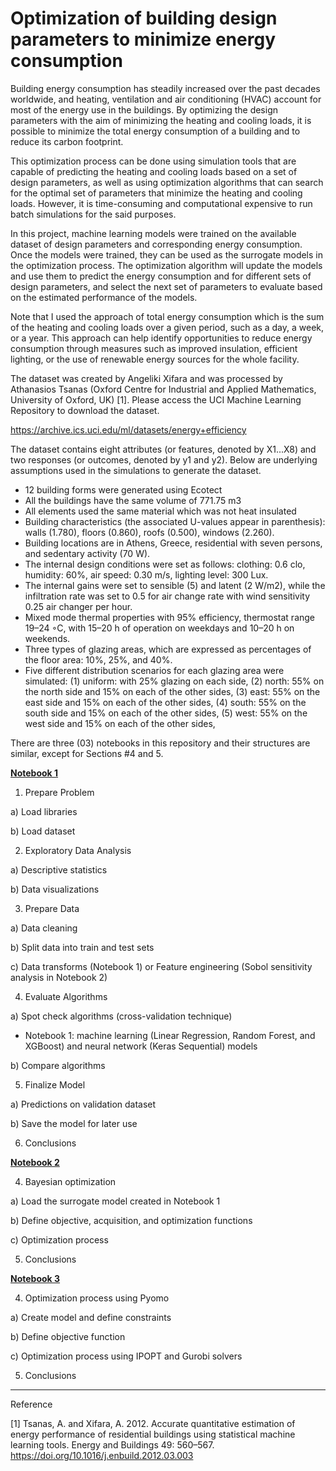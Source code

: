 # Optimization of building design parameters to minimize energy consumption

Building energy consumption has steadily increased over the past decades worldwide, and heating, ventilation and air conditioning (HVAC) account for most of the energy use in the buildings. By optimizing the design parameters with the aim of minimizing the heating and cooling loads, it is possible to minimize the total energy consumption of a building and to reduce its carbon footprint. 

This optimization process can be done using simulation tools that are capable of predicting the heating and cooling loads based on a set of design parameters, as well as using optimization algorithms that can search for the optimal set of parameters that minimize the heating and cooling loads. However, it is time-consuming and computational expensive to run batch simulations for the said purposes.

In this project, machine learning models were trained on the available dataset of design parameters and corresponding energy consumption. Once the models were trained, they can be used as the surrogate models in the optimization process. The optimization algorithm will update the models and use them to predict the energy consumption and for different sets of design parameters, and select the next set of parameters to evaluate based on the estimated performance of the models. 

Note that I used the approach of total energy consumption which is the sum of the heating and cooling loads over a given period, such as a day, a week, or a year. This approach can help identify opportunities to reduce energy consumption through measures such as improved insulation, efficient lighting, or the use of renewable energy sources for the whole facility.

The dataset was created by Angeliki Xifara and was processed by Athanasios Tsanas (Oxford Centre for Industrial and Applied Mathematics, University of Oxford, UK) [1]. Please access the UCI Machine Learning Repository to download the dataset.

https://archive.ics.uci.edu/ml/datasets/energy+efficiency

The dataset contains eight attributes (or features, denoted by X1...X8) and two responses (or outcomes, denoted by y1 and y2). Below are underlying assumptions used in the simulations to generate the dataset. 

-	12 building forms were generated using Ecotect
-	All the buildings have the same volume of 771.75 m3
-	All elements used the same material which was not heat insulated
-	Building characteristics (the associated U-values appear in parenthesis): walls (1.780), floors (0.860), roofs (0.500), windows (2.260).
-	Building locations are in Athens, Greece, residential with seven persons, and sedentary activity (70 W).
-	The internal design conditions were set as follows: clothing: 0.6 clo, humidity: 60%, air speed: 0.30 m/s, lighting level: 300 Lux.
-	The internal gains were set to sensible (5) and latent (2 W/m2), while the infiltration rate was set to 0.5 for air change rate with wind sensitivity 0.25 air changer per hour.
-	Mixed mode thermal properties with 95% efficiency, thermostat range 19–24 ◦C, with 15–20 h of operation on weekdays and 10–20 h on weekends.
-	Three types of glazing areas, which are expressed as percentages of the floor area: 10%, 25%, and 40%.
-	Five different distribution scenarios for each glazing area were simulated:
(1) uniform: with 25% glazing on each side, 
(2) north: 55% on the north side and 15% on each of the other sides, 
(3) east: 55% on the east side and 15% on each of the other sides, 
(4) south: 55% on the south side and 15% on each of the other sides, 
(5) west: 55% on the west side and 15% on each of the other sides,

There are three (03) notebooks in this repository and their structures are similar, except for Sections #4 and 5.

**<ins>Notebook 1</ins>**

1. Prepare Problem

a) Load libraries

b) Load dataset

2. Exploratory Data Analysis

a) Descriptive statistics

b) Data visualizations

3. Prepare Data

a) Data cleaning

b) Split data into train and test sets

c) Data transforms (Notebook 1) or Feature engineering (Sobol sensitivity analysis in Notebook 2) 

4. Evaluate Algorithms

a) Spot check algorithms (cross-validation technique)
   
   - Notebook 1: machine learning (Linear Regression, Random Forest, and XGBoost) and neural network (Keras Sequential) models

b) Compare algorithms

5. Finalize Model

a) Predictions on validation dataset

b) Save the model for later use

6. Conclusions


**<ins>Notebook 2</ins>**

4. Bayesian optimization

a)	Load the surrogate model created in Notebook 1

b)	Define objective, acquisition, and optimization functions

c)	Optimization process

5. Conclusions

**<ins>Notebook 3</ins>**

4. Optimization process using Pyomo

a) Create model and define constraints

b) Define objective function

c) Optimization process using IPOPT and Gurobi solvers

5. Conclusions

-------------------------------------------------------------------------------------------------------------------------------------
Reference

[1]	Tsanas, A. and Xifara, A. 2012. Accurate quantitative estimation of energy performance of residential buildings using statistical machine learning tools. Energy and Buildings 49: 560–567. https://doi.org/10.1016/j.enbuild.2012.03.003 

